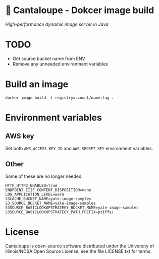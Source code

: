 
# 🍈 Cantaloupe - Dokcer image build

*High-performance dynamic image server in Java*

# TODO
* Get source bucket name from ENV
* Remove any unneeded environment variables

# Build an image

```
docker image build -t registryaccount/name:tag .
```

# Environment variables

## AWS key

Set both `AWS_ACCESS_KEY_ID` and `AWS_SECRET_KEY` environment variables.

## Other

Some of these are no longer needed.

```
HTTP_HTTP2_ENABLED=true
ENDPOINT_IIIF_CONTENT_DISPOSITION=none 
LOG_APPLICATION_LEVEL=warn 
S3CACHE_BUCKET_NAME=yale-image-samples
S3_SOURCE_BUCKET_NAME=yale-image-samples
S3SOURCE_BASICLOOKUPSTRATEGY_BUCKET_NAME=yale-image-samples
S3SOURCE_BASICLOOKUPSTRATEGY_PATH_PREFIX=ptiffs/
```

# License

Cantaloupe is open-source software distributed under the University of
Illinois/NCSA Open Source License; see the file LICENSE.txt for terms.

